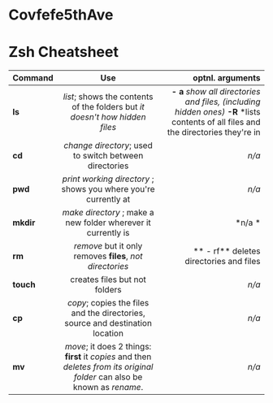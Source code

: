 # Covfefe5thAve

# Zsh Cheatsheet




| Command        | Use           | optnl. arguments  |
| ------------- |:-------------:| -----:|
| **ls**     | *list*; shows the contents of the folders but *it doesn't how hidden files* | **- a** *show all directories and files, (including hidden ones)* **-R** *lists contents of all files and the directories they're in |
| **cd**      | *change directory*; used to switch between directories       |   *n/a* |
| **pwd**| *print working directory* ;     shows you where you're currently at   |   *n/a*    |   
 **mkdir** |    *make directory* ; make a new folder wherever it currently is    | *n/a  *
 | **rm** | *remove* but it only removes **files**, *not directories* |** - rf** deletes directories and files 
  | **touch**|  creates files but not folders | *n/a* |
  |**cp** | *copy*; copies the files and the directories, source and destination location | *n/a* |
  |**mv** | *move*; it does 2 things: **first** it *copies* and then *deletes from its original folder* can also be known as *rename*. | *n/a*